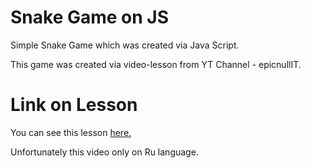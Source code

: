 # Snake Game on JS
Simple Snake Game which was created via Java Script.

This game was created via video-lesson from YT Channel - epicnullIT.

# Link on Lesson
You can see this lesson [here.](https://www.youtube.com/watch?v=TSdGHbI6veI&list=LL&index=2 "Link on YouTube")

Unfortunately this video only on Ru language.
